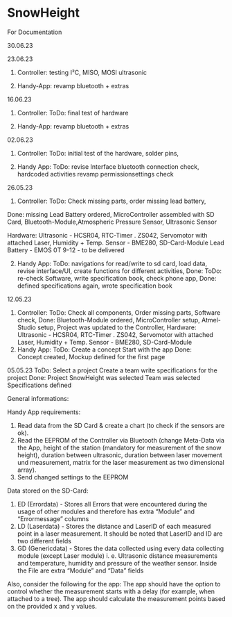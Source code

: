 # SnowHeight
For Documentation


30.06.23

23.06.23
  1. Controller:
     testing I²C, MISO, MOSI
     ultrasonic

  2. Handy-App:
    revamp bluetooth + extras


16.06.23
  1. Controller:
  ToDo: final test of hardware

  2. Handy-App:
  revamp bluetooth + extras
  
    

02.06.23
  1. Controller:
  ToDo:
     initial test of the hardware,
     solder pins,
     
  2. Handy App:
  ToDo:
     revise Interface
     bluetooth connection check,
     hardcoded activities revamp
     permissionsettings check
     
26.05.23
  1. Controller:
  ToDo: 
     Check missing parts,
     order missing lead battery,
     
  Done:
     missing Lead Battery ordered, 
     MicroController assembled with SD Card,
     Bluetooth-Module,Atmospheric Pressure Sensor,
     Ultrasonic Sensor
  
  Hardware:
     Ultrasonic - HCSR04,
     RTC-Timer . ZS042,
     Servomotor with attached Laser,
     Humidity + Temp. Sensor - BME280,
     SD-Card-Module
     Lead Battery - EMOS 0T 9-12 - to be delivered
     
  2. Handy App:
  ToDo: 
     navigations for read/write to sd card,
     load data, revise interface/UI,
     create functions for different activities, 
     Done:
  ToDo:
     re-check Software,
     write specification book,
     check phone app,
     Done:
     defined specifications again, 
     wrote specification book
     
  12.05.23
  1. Controller:
  ToDo:
     Check all components,
     Order missing parts,
     Software check,
  Done:
     Bluetooth-Module ordered,
     MicroController setup,
     Atmel-Studio setup,
     Project was updated to the Controller,
     Hardware: 
     Ultrasonic - HCSR04,
     RTC-Timer . ZS042,
     Servomotor with attached Laser,
     Humidity + Temp. Sensor - BME280,
     SD-Card-Module
  2. Handy App:
  ToDo:
     Create a concept
     Start with the app
  Done:    
     Concept created,
     Mockup defined for the first page
    
  05.05.23
  ToDo:
     Select a project
     Create a team
     write specifications for the project
  Done:
     Project SnowHeight was selected
     Team was selected
     Specifications defined
     
  General informations:

  Handy App requirements:
  1. Read data from the SD Card & create a chart (to check if the sensors are ok).
  2. Read the EEPROM of the Controller via Bluetooth (change Meta-Data via the App, height of the station (mandatory for measurement of the snow height), duration between ultrasonic, duration between laser    movement und measurement, matrix for the laser measurement as two dimensional array).
  3. Send changed settings to the EEPROM 

  Data stored on the SD-Card:
  1. ED (Errordata) - Stores all Errors that were encountered during the usage 
  of other modules and therefore has extra “Module” and “Errormessage” columns
  2. LD (Laserdata) - Stores the distance and LaserID of each measured point in 
  a laser measurement. It should be noted that LaserID and ID are two different 
  fields
  3. GD (Genericdata) - Stores the data collected using every data collecting 
  module (except Laser module) i. e. Ultrasonic distance measurements and 
  temperature, humidity and pressure of the weather sensor. Inside the File 
  are extra “Module” and “Data” fields

  Also, consider the following for the app:
  The app should have the option to control whether the measurement starts with a delay (for example, when attached to a tree).
  The app should calculate the measurement points based on the provided x and y values.

